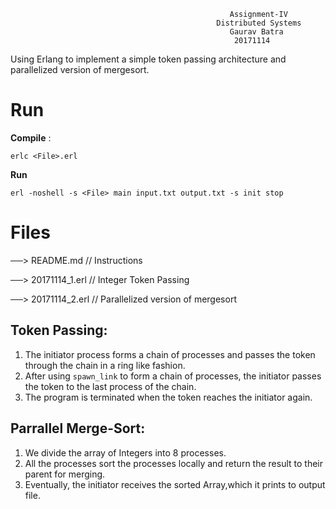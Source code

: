                                                      Assignment-IV
                                                  Distributed Systems
                                                     Gaurav Batra
                                                      20171114

Using Erlang to implement a simple token passing architecture and parallelized version of mergesort.
 
# Run
**Compile** : 
```
erlc <File>.erl
```

**Run**
```
erl -noshell -s <File> main input.txt output.txt -s init stop

```

# Files 
──> README.md       // Instructions

──> 20171114_1.erl     // Integer Token Passing 

──> 20171114_2.erl // Parallelized version of mergesort

## Token Passing:

1. The initiator process forms a chain of processes and passes the token through the chain in a ring like fashion.
2. After using `spawn_link` to form a chain of processes, the initiator passes the token to the last process of the chain.
3. The program is terminated when the token reaches the initiator again.

## Parrallel Merge-Sort:
1. We divide the array of Integers into 8 processes.
2. All the processes sort the processes locally and return the result to their parent for merging.
3. Eventually, the initiator receives the sorted Array,which it prints to output file. 